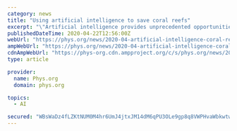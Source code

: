 ```yaml
---
category: news
title: "Using artificial intelligence to save coral reefs"
excerpt: "\"Artificial intelligence provides unprecedented opportunities to solve some of society's most vexing problems,\" said Jason Mitchell, a managing director in Accenture's Communications, Media ..."
publishedDateTime: 2020-04-22T12:56:00Z
webUrl: "https://phys.org/news/2020-04-artificial-intelligence-coral-reefs.html"
ampWebUrl: "https://phys.org/news/2020-04-artificial-intelligence-coral-reefs.amp"
cdnAmpWebUrl: "https://phys-org.cdn.ampproject.org/c/s/phys.org/news/2020-04-artificial-intelligence-coral-reefs.amp"
type: article

provider:
  name: Phys.org
  domain: phys.org

topics:
  - AI

secured: "WBsWaDz4fLZKtNUM0M4hr6UmJ4jtxJM14dM6qPU3OLe9gp8q8VWPHvaWbkwtwVYUeSJ8/PTv3ZzaE2z575mm7tLGkBdAqyT6GQiDM98RSLFpNLVZEImNd/5vmrlxgucutBZFukwU6bys9snTnJIk5NZmFZ2RKTHOebLYJHIB5K+SOtoijkpPr/GYbg99TJMjFag/X8HOW9JpfxNk2iHDeu5s7r9joZo5nZHV3ZyN4hCCaa3JkwOvan/8gQ+ju/F3svwfheuY9HfN3MumOt9RVI1cf5zLA5hsRmGH4fWBzwFz16+9+e2ZXBnt+GLnItLj;9v2p3UCs2TumVaIc0usBMg=="
---
```


